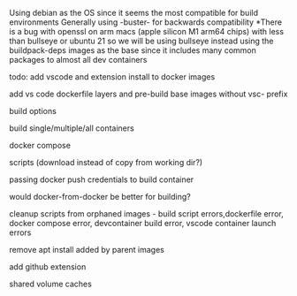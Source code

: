 Using debian as the OS since it seems the most compatible for build environments
Generally using -buster- for backwards compatibility
*There is a bug with openssl on arm macs (apple silicon M1 arm64 chips) with less than bullseye or ubuntu 21
 so we will be using bullseye instead
using the buildpack-deps images as the base since it includes many common packages to almost all dev containers

todo: 
add vscode and extension install to docker images

add vs code dockerfile layers and pre-build base images without vsc- prefix

build options

build single/multiple/all containers

docker compose

scripts (download instead of copy from working dir?)

passing docker push credentials to build container

would docker-from-docker be better for building?

cleanup scripts from orphaned images - build script errors,dockerfile error, docker compose error, devcontainer build error, vscode container launch errors

remove apt install added by parent images

add github extension

shared volume caches